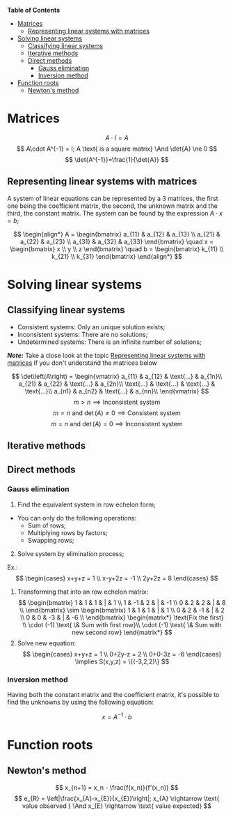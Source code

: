 **Table of Contents**

- [Matrices](#matrices)
  - [Representing linear systems with matrices](#representing-linear-systems-with-matrices)
- [Solving linear systems](#solving-linear-systems)
  - [Classifying linear systems](#classifying-linear-systems)
  - [Iterative methods](#iterative-methods)
  - [Direct methods](#direct-methods)
    - [Gauss elimination](#gauss-elimination)
    - [Inversion method](#inversion-method)
- [Function roots](#function-roots)
  - [Newton's method](#newtons-method)

# Matrices

$$
A\cdot I = A
$$
$$
A\cdot A^{-1} = I; A \text{ is a square matrix} \And \det{A} \ne 0
$$
$$
\det{A^{-1}}=\frac{1}{\det{A}}
$$

## Representing linear systems with matrices

A system of linear equations can be represented by a 3 matrices, the first one being the coefficient matrix, the second, the unknown matrix and the third, the constant matrix. The system can be found by the expression $A\cdot x = b$;

$$
\begin{align*}
A = \begin{bmatrix}
  a_{11} & a_{12} & a_{13} \\
  a_{21} & a_{22} & a_{23} \\
  a_{31} & a_{32} & a_{33}
\end{bmatrix} \quad
x = \begin{bmatrix}
  x \\
  y \\
  z 
\end{bmatrix} \quad
b = \begin{bmatrix}
  k_{11} \\
  k_{21} \\
  k_{31}
\end{bmatrix} 
\end{align*}
$$

# Solving linear systems

## Classifying linear systems

- Consistent systems: Only an unique solution exists;
- Inconsistent systems: There are no solutions;
- Undetermined systems: There is an infinite number of solutions;

**_Note:_** Take a close look at the topic [Representing linear systems with matrices](#representing-linear-systems-with-matrices) if you don't understand the matrices below

$$
\det\left(A\right) =
\begin{vmatrix}
a_{11} & a_{12} & \text{...} & a_{1n}\\
a_{21} & a_{22} &  \text{...} & a_{2n}\\
\text{...} & \text{...} & \text{...} & \text{...}\\
a_{n1} & a_{n2} & \text{...} & a_{nn}\\
\end{vmatrix}
$$
$$
m > n \implies \text{Inconsistent system}
$$
$$
m = n \text{ and $\det\left(A\right) \ne 0$}\implies \text{Consistent system}
$$
$$
m = n \text{ and $\det\left(A\right) = 0$}\implies \text{Inconsistent system}
$$

## Iterative methods

## Direct methods

### Gauss elimination

1. Find the equivalent system in row echelon form;

- You can only do the following operations:
  - Sum of rows;
  - Multiplying rows by factors;
  - Swapping rows;

2. Solve system by elimination process;

Ex.:
$$
\begin{cases}
  x+y+z = 1 \\
  x-y+2z = -1 \\
  2y+2z = 8
\end{cases}
$$
1. Transforming that into an row echelon matrix:
$$
\begin{bmatrix}
  1 & 1 & 1 & | & 1 \\
  1 & -1 & 2 & | & -1 \\
  0 & 2 & 2 & | & 8 \\
\end{bmatrix}
\sim
\begin{bmatrix}
  1 & 1 & 1 & | & 1 \\
  0 & 2 & -1 & | & 2 \\
  0 & 0 & -3 & | & -6 \\ 
\end{bmatrix}
\begin{matrix*}
  \text{Fix the first} \\
  \cdot (-1) \text{ \& Sum with first row}\\
  \cdot (-1) \text{ \& Sum with new second row}
\end{matrix*}
$$
2. Solve new equation:
$$
\begin{cases}
  x+y+z = 1 \\
  0+2y-z = 2 \\
  0+0-3z = -6
\end{cases}
\implies
S(x,y,z) = \{(-3,2,2)\}
$$

### Inversion method

Having both the constant matrix and the coefficient matrix, it's possible to find the unknowns by using the following equation:

$$
x = A^{-1} \cdot b
$$

# Function roots

## Newton's method

$$
x_{n+1} = x_n - \frac{f(x_n)}{f'(x_n)}
$$
$$
e_{R} = \left|\frac{x_{A}-x_{E}}{x_{E}}\right|; x_{A} \rightarrow \text{ value observed } \And x_{E} \rightarrow \text{ value expected}
$$